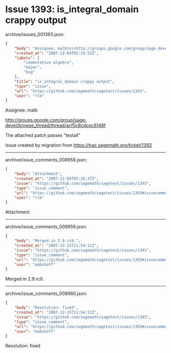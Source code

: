 # Issue 1393: is_integral_domain crappy output

archive/issues_001393.json:
```json
{
    "body": "Assignee: malb\n\nhttp://groups.google.com/group/sage-devel/browse_thread/thread/acf5c8cdcec6149f\n\nThe attached patch passes \"testall\"\n\nIssue created by migration from https://trac.sagemath.org/ticket/1393\n\n",
    "created_at": "2007-12-04T05:24:52Z",
    "labels": [
        "commutative algebra",
        "major",
        "bug"
    ],
    "title": "is_integral_domain crappy output",
    "type": "issue",
    "url": "https://github.com/sagemath/sagetest/issues/1393",
    "user": "rlm"
}
```
Assignee: malb

http://groups.google.com/group/sage-devel/browse_thread/thread/acf5c8cdcec6149f

The attached patch passes "testall"

Issue created by migration from https://trac.sagemath.org/ticket/1393





---

archive/issue_comments_008958.json:
```json
{
    "body": "Attachment",
    "created_at": "2007-12-04T05:26:37Z",
    "issue": "https://github.com/sagemath/sagetest/issues/1393",
    "type": "issue_comment",
    "url": "https://github.com/sagemath/sagetest/issues/1393#issuecomment-8958",
    "user": "rlm"
}
```

Attachment



---

archive/issue_comments_008959.json:
```json
{
    "body": "Merged in 2.9.rc0.",
    "created_at": "2007-12-15T11:54:11Z",
    "issue": "https://github.com/sagemath/sagetest/issues/1393",
    "type": "issue_comment",
    "url": "https://github.com/sagemath/sagetest/issues/1393#issuecomment-8959",
    "user": "mabshoff"
}
```

Merged in 2.9.rc0.



---

archive/issue_comments_008960.json:
```json
{
    "body": "Resolution: fixed",
    "created_at": "2007-12-15T11:54:11Z",
    "issue": "https://github.com/sagemath/sagetest/issues/1393",
    "type": "issue_comment",
    "url": "https://github.com/sagemath/sagetest/issues/1393#issuecomment-8960",
    "user": "mabshoff"
}
```

Resolution: fixed
